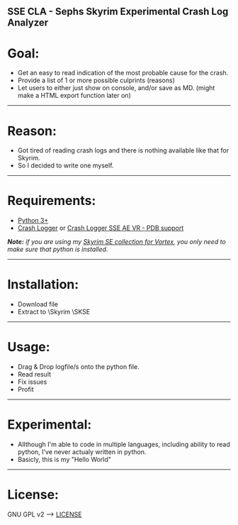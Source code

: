 SSE CLA - Sephs Skyrim Experimental Crash Log Analyzer
-------------------------------------------------------


# Goal:
- Get an easy to read indication of the most probable cause for the crash.
- Provide a list of 1 or more possible culprints (reasons) 
- Let users to either just show on console, and/or save as MD. (might make a HTML export function later on)

----

# Reason:
- Got tired of reading crash logs and there is nothing available like that for Skyrim.
- So I decided to write one myself.

----

# Requirements:
* [Python 3+](https://www.python.org/downloads/)
* [Crash Logger](https://www.nexusmods.com/skyrimspecialedition/mods/59596) or [Crash Logger SSE AE VR - PDB support](https://www.nexusmods.com/skyrimspecialedition/mods/59818)

***Note:*** *if you are using my [Skyrim SE collection for Vortex](https://next.nexusmods.com/skyrimspecialedition/collections/1bxi7n), you only need to make sure that python is installed.*

----

# Installation:
* Download file
* Extract to <My Games>\Skyrim <Version>\SKSE

----

# Usage:
* Drag & Drop logfile/s onto the python file.
* Read result
* Fix issues
* Profit

----

# Experimental:
- Allthough I'm able to code in multiple languages, including ability to read python, I've never actualy written in python.
- Basicly, this is my "Hello World"

----

# License:
GNU GPL v2 --> [LICENSE](./LICENSE)